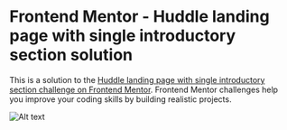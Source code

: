 # Frontend Mentor - Huddle landing page with single introductory section solution

This is a solution to the [Huddle landing page with single introductory section challenge on Frontend Mentor](https://www.frontendmentor.io/challenges/huddle-landing-page-with-a-single-introductory-section-B_2Wvxgi0). Frontend Mentor challenges help you improve your coding skills by building realistic projects. 

![Alt text](https://file%252B.vscode-resource.vscode-cdn.net/Users/oanhho/Desktop/frontend_mentor_newbie/Huddle-Introductory-Section-main/Screenshot.png?version%253D1688980468966)
